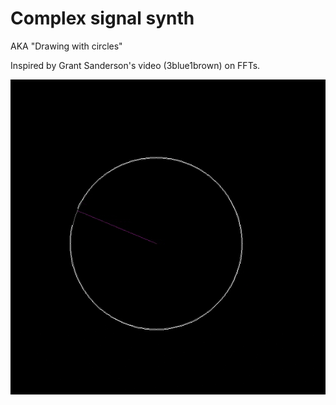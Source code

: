 # Complex signal synth

AKA "Drawing with circles"

Inspired by Grant Sanderson's video (3blue1brown) on FFTs.

![UnB](fft.gif)
